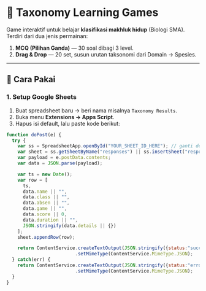 # 🧩 Taxonomy Learning Games

Game interaktif untuk belajar **klasifikasi makhluk hidup** (Biologi SMA).  
Terdiri dari dua jenis permainan:

1. **MCQ (Pilihan Ganda)** — 30 soal dibagi 3 level.  
2. **Drag & Drop** — 20 set, susun urutan taksonomi dari Domain → Spesies.  

---

## 🚀 Cara Pakai

### 1. Setup Google Sheets
1. Buat spreadsheet baru → beri nama misalnya `Taxonomy Results`.  
2. Buka menu **Extensions → Apps Script**.  
3. Hapus isi default, lalu paste kode berikut:

```javascript
function doPost(e) {
  try {
    var ss = SpreadsheetApp.openById("YOUR_SHEET_ID_HERE"); // ganti dengan ID sheet Anda
    var sheet = ss.getSheetByName("responses") || ss.insertSheet("responses");
    var payload = e.postData.contents;
    var data = JSON.parse(payload);

    var ts = new Date();
    var row = [
      ts,
      data.name || "",
      data.class || "",
      data.absen || "",
      data.game || "",
      data.score || 0,
      data.duration || "",
      JSON.stringify(data.details || {})
    ];
    sheet.appendRow(row);

    return ContentService.createTextOutput(JSON.stringify({status:"success"}))
                         .setMimeType(ContentService.MimeType.JSON);
  } catch(err) {
    return ContentService.createTextOutput(JSON.stringify({status:"error", message:err.toString()}))
                         .setMimeType(ContentService.MimeType.JSON);
  }
}
